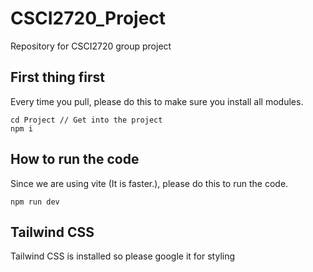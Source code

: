 # CSCI2720_Project
Repository for CSCI2720 group project

## First thing first
Every time you pull, please do this to make sure you install all modules.
```
cd Project // Get into the project
npm i
```
## How to run the code
Since we are using vite (It is faster.), please do this to run the code.
```
npm run dev
```
## Tailwind CSS
Tailwind CSS is installed so please google it for styling
